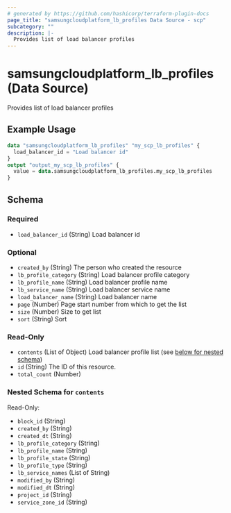 ```yaml
---
# generated by https://github.com/hashicorp/terraform-plugin-docs
page_title: "samsungcloudplatform_lb_profiles Data Source - scp"
subcategory: ""
description: |-
  Provides list of load balancer profiles
---
```


# samsungcloudplatform_lb_profiles (Data Source)

Provides list of load balancer profiles

## Example Usage

```terraform
data "samsungcloudplatform_lb_profiles" "my_scp_lb_profiles" {
  load_balancer_id = "Load balancer id"
}
output "output_my_scp_lb_profiles" {
  value = data.samsungcloudplatform_lb_profiles.my_scp_lb_profiles
}
```

<!-- schema generated by tfplugindocs -->
## Schema

### Required

- `load_balancer_id` (String) Load balancer id

### Optional

- `created_by` (String) The person who created the resource
- `lb_profile_category` (String) Load balancer profile category
- `lb_profile_name` (String) Load balancer profile name
- `lb_service_name` (String) Load balancer service name
- `load_balancer_name` (String) Load balancer name
- `page` (Number) Page start number from which to get the list
- `size` (Number) Size to get list
- `sort` (String) Sort

### Read-Only

- `contents` (List of Object) Load balancer profile list (see [below for nested schema](#nestedatt--contents))
- `id` (String) The ID of this resource.
- `total_count` (Number)

<a id="nestedatt--contents"></a>
### Nested Schema for `contents`

Read-Only:

- `block_id` (String)
- `created_by` (String)
- `created_dt` (String)
- `lb_profile_category` (String)
- `lb_profile_name` (String)
- `lb_profile_state` (String)
- `lb_profile_type` (String)
- `lb_service_names` (List of String)
- `modified_by` (String)
- `modified_dt` (String)
- `project_id` (String)
- `service_zone_id` (String)


